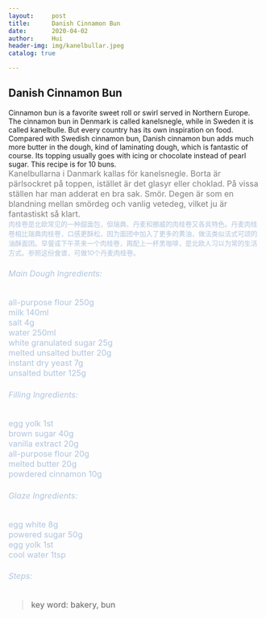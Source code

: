 ```yaml
---
layout:     post
title:      Danish Cinnamon Bun
date:       2020-04-02
author:     Hui
header-img: img/kanelbullar.jpeg
catalog: true

---
```


## Danish Cinnamon Bun

Cinnamon bun is a favorite sweet roll or swirl served in Northern Europe. The cinnamon bun in Denmark is called kanelsnegle, while in Sweden it is called kanelbulle. But every country has its own inspiration on food. Compared with Swedish cinnamon bun, Danish cinnamon bun adds much more butter in the dough, kind of laminating dough, which is fantastic of course. Its topping usually goes with icing or chocolate instead of pearl sugar. This recipe is for 10 buns.
<br><font size="3"><font color="#808080"> Kanelbullarna i Danmark kallas för kanelsnegle. Borta är pärlsockret på toppen, istället är det glasyr eller choklad. På vissa ställen har man adderat en bra sak. Smör. Degen är som en blandning mellan smördeg och vanlig vetedeg, vilket ju är fantastiskt så klart.
<br><font size="2"><font color="#B0C4DE"> 肉桂卷是北欧常见的一种甜面包，但瑞典、丹麦和挪威的肉桂卷又各具特色。丹麦肉桂卷相比瑞典肉桂卷，口感更酥松，因为面团中加入了更多的黄油，做法类似法式可颂的油酥面团。早餐或下午茶来一个肉桂卷，再配上一杯黑咖啡，是北欧人习以为常的生活方式。参照这份食谱，可做10个丹麦肉桂卷。</font></font>

###### <font color="#B0C4DE">Main Dough Ingredients:

all-purpose flour  250g<br/>
milk   140ml<br>
salt   4g<br>
water  250ml<br>
white granulated sugar  25g<br>
melted unsalted butter  20g<br>
instant dry yeast  7g<br>
unsalted butter  125g<br>

###### Filling Ingredients:

egg yolk  1st<br/>
brown sugar  40g<br/>
vanilla extract  20g<br>
all-purpose flour  20g<br>
melted butter  20g<br>
powdered cinnamon  10g<br>

###### Glaze Ingredients:

egg white  8g<br>
powered sugar  50g<br>
egg yolk  1st<br>
cool water  1tsp

###### Steps:



>key word: bakery, bun


